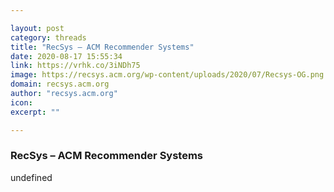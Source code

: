 ```yaml
---

layout: post
category: threads
title: "RecSys – ACM Recommender Systems"
date: 2020-08-17 15:55:34
link: https://vrhk.co/3iNDh75
image: https://recsys.acm.org/wp-content/uploads/2020/07/Recsys-OG.png
domain: recsys.acm.org
author: "recsys.acm.org"
icon: 
excerpt: ""

---
```


### RecSys – ACM Recommender Systems

undefined